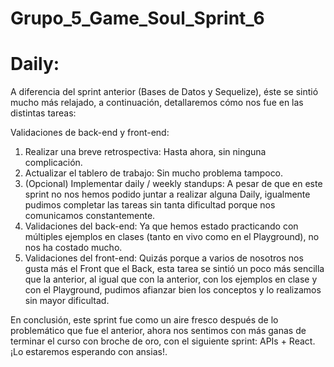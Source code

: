 # Grupo_5_Game_Soul_Sprint_6

# Daily:

A diferencia del sprint anterior (Bases de Datos y Sequelize), éste se sintió mucho más relajado, a continuación, detallaremos cómo nos fue en las distintas tareas:

Validaciones de back-end y front-end:

1. Realizar una breve retrospectiva: Hasta ahora, sin ninguna complicación.
2. Actualizar el tablero de trabajo: Sin mucho problema tampoco.
3. (Opcional) Implementar daily / weekly standups: A pesar de que en este sprint no nos hemos podido juntar a realizar alguna Daily, igualmente pudimos completar las tareas sin tanta dificultad porque nos comunicamos constantemente.
4. Validaciones del back-end: Ya que hemos estado practicando con múltiples ejemplos en clases (tanto en vivo como en el Playground), no nos ha costado mucho.
5. Validaciones del front-end: Quizás porque a varios de nosotros nos gusta más el Front que el Back, esta tarea se sintió un poco más sencilla que la anterior, al igual que con la anterior, con los ejemplos en clase y con el Playground, pudimos afianzar bien los conceptos y lo realizamos sin mayor dificultad.

En conclusión, este sprint fue como un aire fresco después de lo problemático que fue el anterior, ahora nos sentimos con más ganas de terminar el curso con broche de oro, con el siguiente sprint: APIs + React. ¡Lo estaremos esperando con ansias!.
